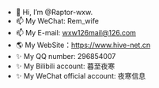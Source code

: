 - 👋 Hi, I’m @Raptor-wxw.
- 📫 My WeChat: Rem_wife
- 📫 My E-mail: wxw126mail@126.com
- 🌎 My WebSite：https://www.hive-net.cn
- ✨ My QQ number: 296854007
- ✨ My Bilibili account: 暮至夜寒
- ✨ My WeChat official account: 夜寒信息
